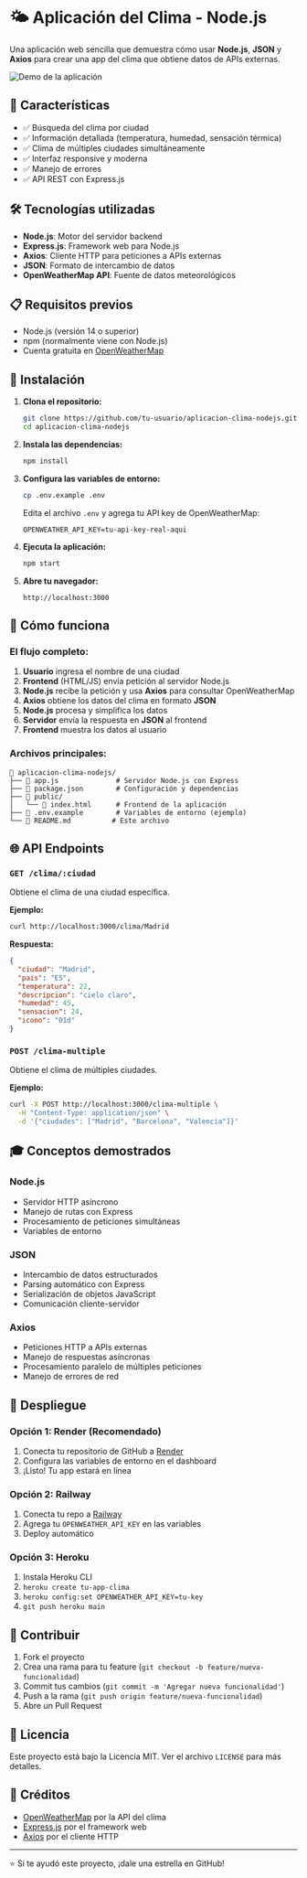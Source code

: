 # 🌤️ Aplicación del Clima - Node.js

Una aplicación web sencilla que demuestra cómo usar **Node.js**, **JSON** y **Axios** para crear una app del clima que obtiene datos de APIs externas.

![Demo de la aplicación](https://via.placeholder.com/600x300/74b9ff/ffffff?text=App+del+Clima)

## 🚀 Características

- ✅ Búsqueda del clima por ciudad
- ✅ Información detallada (temperatura, humedad, sensación térmica)
- ✅ Clima de múltiples ciudades simultáneamente
- ✅ Interfaz responsive y moderna
- ✅ Manejo de errores
- ✅ API REST con Express.js

## 🛠️ Tecnologías utilizadas

- **Node.js**: Motor del servidor backend
- **Express.js**: Framework web para Node.js
- **Axios**: Cliente HTTP para peticiones a APIs externas
- **JSON**: Formato de intercambio de datos
- **OpenWeatherMap API**: Fuente de datos meteorológicos

## 📋 Requisitos previos

- Node.js (versión 14 o superior)
- npm (normalmente viene con Node.js)
- Cuenta gratuita en [OpenWeatherMap](https://openweathermap.org/api)

## 🔧 Instalación

1. **Clona el repositorio:**
   ```bash
   git clone https://github.com/tu-usuario/aplicacion-clima-nodejs.git
   cd aplicacion-clima-nodejs
   ```

2. **Instala las dependencias:**
   ```bash
   npm install
   ```

3. **Configura las variables de entorno:**
   ```bash
   cp .env.example .env
   ```
   
   Edita el archivo `.env` y agrega tu API key de OpenWeatherMap:
   ```
   OPENWEATHER_API_KEY=tu-api-key-real-aqui
   ```

4. **Ejecuta la aplicación:**
   ```bash
   npm start
   ```

5. **Abre tu navegador:**
   ```
   http://localhost:3000
   ```

## 🎯 Cómo funciona

### El flujo completo:

1. **Usuario** ingresa el nombre de una ciudad
2. **Frontend** (HTML/JS) envía petición al servidor Node.js
3. **Node.js** recibe la petición y usa **Axios** para consultar OpenWeatherMap
4. **Axios** obtiene los datos del clima en formato **JSON**
5. **Node.js** procesa y simplifica los datos
6. **Servidor** envía la respuesta en **JSON** al frontend
7. **Frontend** muestra los datos al usuario

### Archivos principales:

```
📁 aplicacion-clima-nodejs/
├── 📄 app.js              # Servidor Node.js con Express
├── 📄 package.json        # Configuración y dependencias
├── 📁 public/
│   └── 📄 index.html      # Frontend de la aplicación
├── 📄 .env.example        # Variables de entorno (ejemplo)
└── 📄 README.md          # Este archivo
```

## 🌐 API Endpoints

### `GET /clima/:ciudad`
Obtiene el clima de una ciudad específica.

**Ejemplo:**
```bash
curl http://localhost:3000/clima/Madrid
```

**Respuesta:**
```json
{
  "ciudad": "Madrid",
  "pais": "ES",
  "temperatura": 22,
  "descripcion": "cielo claro",
  "humedad": 45,
  "sensacion": 24,
  "icono": "01d"
}
```

### `POST /clima-multiple`
Obtiene el clima de múltiples ciudades.

**Ejemplo:**
```bash
curl -X POST http://localhost:3000/clima-multiple \
  -H "Content-Type: application/json" \
  -d '{"ciudades": ["Madrid", "Barcelona", "Valencia"]}'
```

## 🎓 Conceptos demostrados

### Node.js
- Servidor HTTP asíncrono
- Manejo de rutas con Express
- Procesamiento de peticiones simultáneas
- Variables de entorno

### JSON
- Intercambio de datos estructurados
- Parsing automático con Express
- Serialización de objetos JavaScript
- Comunicación cliente-servidor

### Axios
- Peticiones HTTP a APIs externas
- Manejo de respuestas asíncronas
- Procesamiento paralelo de múltiples peticiones
- Manejo de errores de red

## 🚀 Despliegue

### Opción 1: Render (Recomendado)
1. Conecta tu repositorio de GitHub a [Render](https://render.com)
2. Configura las variables de entorno en el dashboard
3. ¡Listo! Tu app estará en línea

### Opción 2: Railway
1. Conecta tu repo a [Railway](https://railway.app)
2. Agrega tu `OPENWEATHER_API_KEY` en las variables
3. Deploy automático

### Opción 3: Heroku
1. Instala Heroku CLI
2. `heroku create tu-app-clima`
3. `heroku config:set OPENWEATHER_API_KEY=tu-key`
4. `git push heroku main`

## 🤝 Contribuir

1. Fork el proyecto
2. Crea una rama para tu feature (`git checkout -b feature/nueva-funcionalidad`)
3. Commit tus cambios (`git commit -m 'Agregar nueva funcionalidad'`)
4. Push a la rama (`git push origin feature/nueva-funcionalidad`)
5. Abre un Pull Request

## 📝 Licencia

Este proyecto está bajo la Licencia MIT. Ver el archivo `LICENSE` para más detalles.

## 🙏 Créditos

- [OpenWeatherMap](https://openweathermap.org/) por la API del clima
- [Express.js](https://expressjs.com/) por el framework web
- [Axios](https://axios-http.com/) por el cliente HTTP

---

⭐ Si te ayudó este proyecto, ¡dale una estrella en GitHub!
